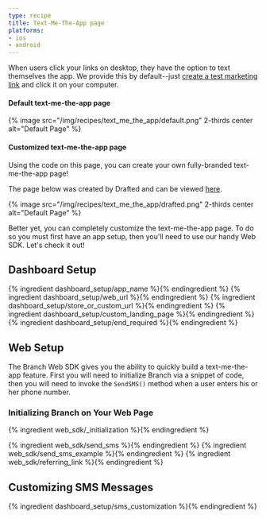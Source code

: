 ```yaml
---
type: recipe
title: Text-Me-The-App page
platforms:
- ios
- android
---
```


When users click your links on desktop, they have the option to text themselves the app. We provide this by default--just [create a test marketing link](https://dashboard.branch.io/#/marketing) and click it on your computer.

#### Default text-me-the-app page

{% image src="/img/recipes/text_me_the_app/default.png" 2-thirds center alt="Default Page" %}

#### Customized text-me-the-app page

Using the code on this page, you can create your own fully-branded text-me-the-app page!

The page below was created by Drafted and can be viewed [here](http://drft.us/l/5Rfz8GU0yO).

{% image src="/img/recipes/text_me_the_app/drafted.png" 2-thirds center alt="Default Page" %}


Better yet, you can completely customize the text-me-the-app page. To do so you must first have an app setup, then you'll need to use our handy Web SDK. Let's check it out!

## Dashboard Setup

{% ingredient dashboard_setup/app_name %}{% endingredient %}
{% ingredient dashboard_setup/web_url %}{% endingredient %}
{% ingredient dashboard_setup/store_or_custom_url %}{% endingredient %}
{% ingredient dashboard_setup/custom_landing_page %}{% endingredient %}
{% ingredient dashboard_setup/end_required %}{% endingredient %}


## Web Setup

The Branch Web SDK gives you the ability to quickly build a text-me-the-app feature. First you will need to initialize Branch via a snippet of code, then you will need to invoke the `SendSMS()` method when a user enters his or her phone number.

### Initializing Branch on Your Web Page
{% ingredient web_sdk/_initialization %}{% endingredient %}

{% ingredient web_sdk/send_sms %}{% endingredient %}
{% ingredient web_sdk/send_sms_example %}{% endingredient %}
{% ingredient web_sdk/referring_link %}{% endingredient %}

## Customizing SMS Messages
{% ingredient dashboard_setup/sms_customization %}{% endingredient %}
